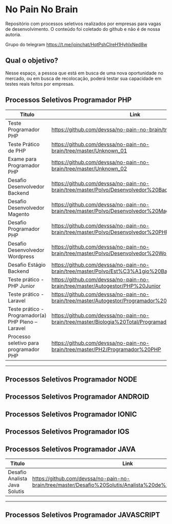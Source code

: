 # No Pain No Brain

Repositório com processos seletivos realizados por empresas para vagas de desenvolvimento. O conteúdo foi coletado do github e não é de nossa autoria.

Grupo do telegram https://t.me/joinchat/HqtPshCIreH1HyhlxNed8w

## Qual o objetivo?

Nesse espaço, a pessoa que está em busca de uma nova oportunidade no mercado,
ou em busca de recolocação, poderá testar sua capacidade em testes reais
feitos por empresas.


## Processos Seletivos Programador PHP

| **Titulo**  | **Link**  |
|---|---|
| Teste Programador PHP | https://github.com/devssa/no-pain-no-brain/tree/master/LionSoft |
| Teste Prático de PHP |  https://github.com/devssa/no-pain-no-brain/tree/master/Unknown_01  |
| Exame para Programador PHP |    https://github.com/devssa/no-pain-no-brain/tree/master/Unknown_02 |
| Desafio Desenvolvedor Backend |    https://github.com/devssa/no-pain-no-brain/tree/master/Polvo/Desenvolvedor%20Backend  |
| Desafio Desenvolvedor Magento |    https://github.com/devssa/no-pain-no-brain/tree/master/Polvo/Desenvolvedor%20Magento  |
| Desafio Programador PHP |    https://github.com/devssa/no-pain-no-brain/tree/master/Polvo/Desenvolvedor%20PHP  |
| Desafio Desenvolvedor Wordpress |    https://github.com/devssa/no-pain-no-brain/tree/master/Polvo/Desenvolvedor%20WordPress  |
| Desafio Estágio Backend |    https://github.com/devssa/no-pain-no-brain/tree/master/Polvo/Est%C3%A1gio%20Backend  |
| Teste prático - PHP Junior |    https://github.com/devssa/no-pain-no-brain/tree/master/Autogestor/PHP%20Junior  |
| Teste prático - Laravel |    https://github.com/devssa/no-pain-no-brain/tree/master/Autogestor/Programador%20Laravel  |
| Teste prático - Programador(a) PHP Pleno – Laravel |    https://github.com/devssa/no-pain-no-brain/tree/master/Biologia%20Total/Programador%20PHP%20Pleno  |
| Processo seletivo para programador PHP  |    https://github.com/devssa/no-pain-no-brain/tree/master/PH2/Programador%20PHP  |


------------

## Processos Seletivos Programador NODE

## Processos Seletivos Programador ANDROID

## Processos Seletivos Programador IONIC

## Processos Seletivos Programador IOS

## Processos Seletivos Programador JAVA
| **Titulo**  | **Link**  |
|---|---|
| Desafio Analista Java Solutis | https://github.com/devssa/no-pain-no-brain/tree/master/Desafio%20Solutis/Analista%20de%20Sistemas/REDME.md |
------------

## Processos Seletivos Programador JAVASCRIPT

